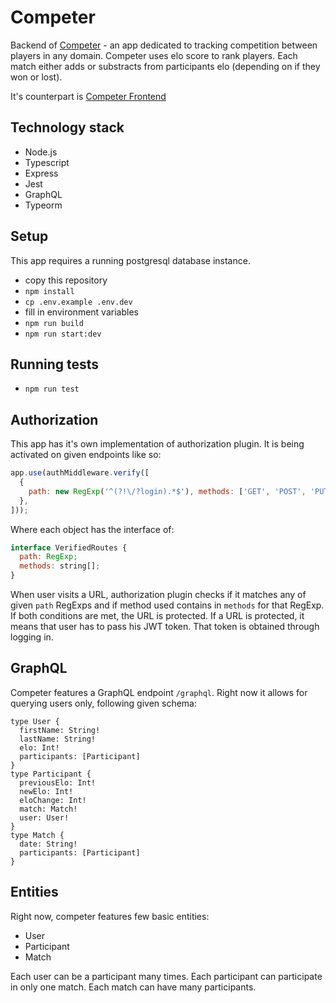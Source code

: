 # Competer
Backend of [Competer](https://github.com/kozikkam/competer-frontend) - an app dedicated to tracking competition between players in any domain.
Competer uses elo score to rank players.
Each match either adds or substracts from participants elo (depending on if they won or lost).

It's counterpart is [Competer Frontend](https://github.com/kozikkam/competer-frontend)

## Technology stack
- Node.js
- Typescript
- Express
- Jest
- GraphQL
- Typeorm

## Setup
This app requires a running postgresql database instance.

- copy this repository
- `npm install`
- `cp .env.example .env.dev`
- fill in environment variables
- `npm run build`
- `npm run start:dev`

## Running tests
- `npm run test`

## Authorization
This app has it's own implementation of authorization plugin. It is being activated on given endpoints like so:

```javascript
app.use(authMiddleware.verify([
  {
    path: new RegExp('^(?!\/?login).*$'), methods: ['GET', 'POST', 'PUT', 'DELETE'],
  },
]));
```

Where each object has the interface of:

```javascript
interface VerifiedRoutes {
  path: RegExp;
  methods: string[];
}
```

When user visits a URL, authorization plugin checks if it matches any of given `path` RegExps and if method used contains
in `methods` for that RegExp. If both conditions are met, the URL is protected.
If a URL is protected, it means that user has to pass his JWT token. That token is obtained through logging in.

## GraphQL
Competer features a GraphQL endpoint `/graphql`. Right now it allows for querying users only, following given schema:

```
type User {
  firstName: String!
  lastName: String!
  elo: Int!
  participants: [Participant]
}
type Participant {
  previousElo: Int!
  newElo: Int!
  eloChange: Int!
  match: Match!
  user: User!
}
type Match {
  date: String!
  participants: [Participant]
}
```

## Entities
Right now, competer features few basic entities:

- User
- Participant
- Match

Each user can be a participant many times. Each participant can participate in only one match.
Each match can have many participants.
